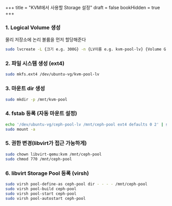 +++
title = "KVM에서 사용할 Storage 설정"
draft = false
bookHidden = true
+++

### 1. Logical Volume 생성
물리 저장소에 논리 볼륨을 먼저 할당해준다
```sh
sudo lvcreate -L {크기 e.g. 300G} -n {LV이름 e.g. kvm-pool-lv} {Volume Group 이름 e.g. ubuntu-vg}
```

### 2. 파일 시스템 생성 (ext4)
```sh
sudo mkfs.ext4 /dev/ubuntu-vg/kvm-pool-lv
```

### 3. 마운트 dir 생성
```sh
sudo mkdir -p /mnt/kvm-pool
```

### 4. fstab 등록 (자동 마운트 설정)
```sh
echo '/dev/ubuntu-vg/ceph-pool-lv /mnt/ceph-pool ext4 defaults 0 2' | sudo tee -a /etc/fstab
sudo mount -a
```

### 5. 권한 변경(libvirt가 접근 가능하게)
```sh
sudo chown libvirt-qemu:kvm /mnt/ceph-pool
sudo chmod 770 /mnt/ceph-pool
```

### 6. libvirt Storage Pool 등록 (virsh)
```sh
sudo virsh pool-define-as ceph-pool dir - - - - /mnt/ceph-pool
sudo virsh pool-build ceph-pool
sudo virsh pool-start ceph-pool
sudo virsh pool-autostart ceph-pool
```
